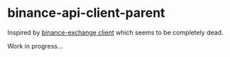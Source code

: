 # binance-api-client-parent

Inspired by [binance-exchange client](https://github.com/binance-exchange/binance-java-api) which seems to be completely
dead.

Work in progress...
